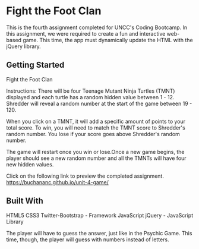 # Fight the Foot Clan

This is the fourth assignment completed for UNCC's Coding Bootcamp.
In this assignment, we were required to create a fun and interactive web-based game. This time, the app must dynamically update the HTML with the jQuery library.

## Getting Started
Fight the Foot Clan

Instructions:
There will be four Teenage Mutant Ninja Turtles (TMNT) displayed and each turtle has a random hidden value between 1 - 12. Shredder will reveal a random number at the start of the game between 19 - 120.

When you click on a TMNT, it will add a specific amount of points to your total score.
To win, you will need to match the TMNT score to Shredder's random number. You lose if your score goes above Shredder's random number.

The game will restart once you win or lose.Once a new game begins, the player should see a new random number and all the TMNTs will have four new hidden values. 

Click on the following link to preview the completed assignment.
https://buchananc.github.io/unit-4-game/

## Built With

HTML5
CSS3
Twitter-Bootstrap - Framework
JavaScript
jQuery - JavaScript Library

The player will have to guess the answer, just like in the Psychic Game. This time, though, the player will guess with numbers instead of letters.


